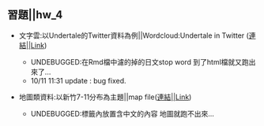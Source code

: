 ﻿## 習題||hw_4

- 文字雲:以Undertale的Twitter資料為例||Wordcloud:Undertale in Twitter ([連結||Link](https://oaoperooao.github.io/NTU-CSX4001/Week_4/hw_4/Wordcloud/Wordcloud_Tweet_Undertale_jp.html))
	- UNDEBUGGED:在Rmd檔中濾的掉的日文stop word 到了html檔就又跑出來了...
	- 10/11 11:31 update : bug fixed.

- 地圖類資料:以新竹7-11分布為主題||map file([連結||Link](https://oaoperooao.github.io/NTU-CSX4001/Week_4/hw_4/map/Hsinchu_7-11.html))
	- UNDEBUGGED:標籤內放置含中文的內容 地圖就跑不出來...	
	
